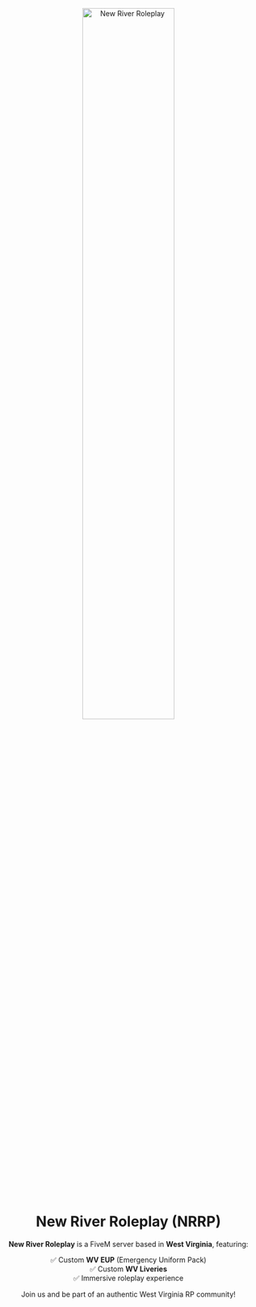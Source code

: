 
<p align="center">
  <img src="https://i.ibb.co/vxnv5ddw/1-CB55-CC0-94-D0-4988-8-C32-7-B44-B221-BDB5.jpg" alt="New River Roleplay" width="60%" style="border-radius: 15px;">
</p>

<h1 align="center">New River Roleplay (NRRP)</h1>

<p align="center">
  <strong>New River Roleplay</strong> is a FiveM server based in <strong>West Virginia</strong>, featuring:
</p>

<p align="center">
  ✅ Custom <strong>WV EUP</strong> (Emergency Uniform Pack) <br>
  ✅ Custom <strong>WV Liveries</strong> <br>
  ✅ Immersive roleplay experience
</p>

<p align="center">
  Join us and be part of an authentic West Virginia RP community!
</p>
